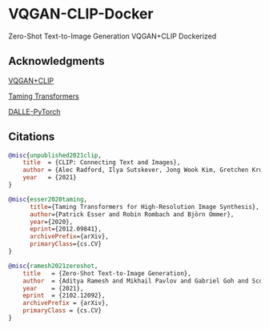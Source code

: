 # VQGAN-CLIP-Docker
Zero-Shot Text-to-Image Generation VQGAN+CLIP Dockerized

## Acknowledgments

[VQGAN+CLIP](https://github.com/nerdyrodent/VQGAN-CLIP)

[Taming Transformers](https://github.com/CompVis/taming-transformers)

[DALLE-PyTorch](https://github.com/lucidrains/DALLE-pytorch)

## Citations

```bibtex
@misc{unpublished2021clip,
    title  = {CLIP: Connecting Text and Images},
    author = {Alec Radford, Ilya Sutskever, Jong Wook Kim, Gretchen Krueger, Sandhini Agarwal},
    year   = {2021}
}
```

```bibtex
@misc{esser2020taming,
      title={Taming Transformers for High-Resolution Image Synthesis},
      author={Patrick Esser and Robin Rombach and Björn Ommer},
      year={2020},
      eprint={2012.09841},
      archivePrefix={arXiv},
      primaryClass={cs.CV}
}
```

```bibtex
@misc{ramesh2021zeroshot,
    title   = {Zero-Shot Text-to-Image Generation},
    author  = {Aditya Ramesh and Mikhail Pavlov and Gabriel Goh and Scott Gray and Chelsea Voss and Alec Radford and Mark Chen and Ilya Sutskever},
    year    = {2021},
    eprint  = {2102.12092},
    archivePrefix = {arXiv},
    primaryClass = {cs.CV}
}
```
